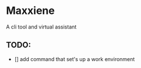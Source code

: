 # Maxxiene
A cli tool and virtual assistant


## TODO:
- [] add command that set's up a work environment
